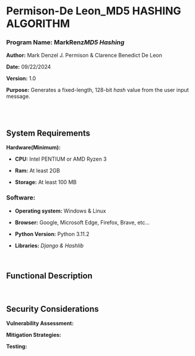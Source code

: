 # Permison-De Leon_MD5 HASHING ALGORITHM

### Program Name: MarkRenz*MD5 Hashing*

**Author:** Mark Denzel J. Permison & Clarence Benedict De Leon

**Date:** 09/22/2024

**Version:** 1.0

**Purpose:** Generates a fixed-length, 128-bit *hash* value from the user input message.

<br>
<br>

## System Requirements
**Hardware(Minimum):**

* **CPU:** Intel PENTIUM or AMD Ryzen 3
  
* **Ram:** At least 2GB
  
* **Storage:** At least 100 MB


### Software:
* **Operating system:** Windows & Linux
  
* **Browser:** Google, Microsoft Edge, Firefox, Brave, etc...
  
* **Python Version:** Python 3.11.2

* **Libraries:** *Django & Hashlib*

<br>

## Functional Description

<br>

## Security Considerations
**Vulnerability Assessment:**

**Mitigation Strategies:**

**Testing:**


